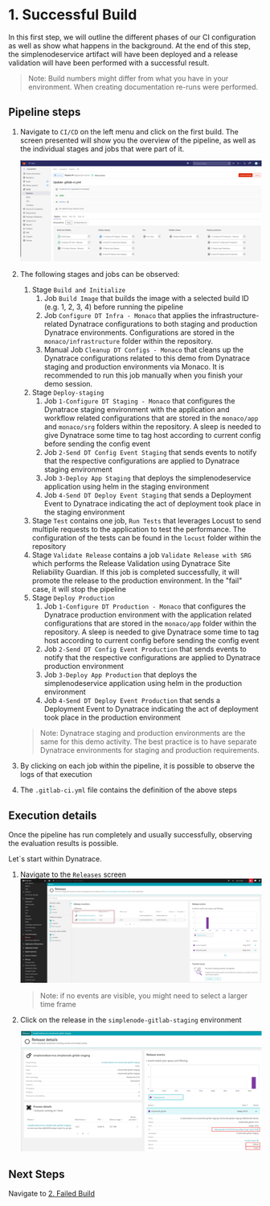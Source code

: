 # 1. Successful Build

In this first step, we will outline the different phases of our CI configuration as well as show what happens in the background. At the end of this step, the simplenodeservice artifact will have been deployed and a release validation will have been performed with a successful result.

> Note: Build numbers might differ from what you have in your environment. When creating documentation re-runs were performed.

## Pipeline steps

1. Navigate to `CI/CD` on the left menu and click on the first build.
    The screen presented will show you the overview of the pipeline, as well as the individual stages and jobs that were part of it.

    ![gitlab-cicd](assets/gitlab_cicd_pipeline.png)

2. The following stages and jobs can be observed:
    1. Stage `Build and Initialize`
       1. Job `Build Image` that builds the image with a selected build ID (e.g. 1, 2, 3, 4) before running the pipeline
       2. Job `Configure DT Infra - Monaco` that applies the infrastructure-related Dynatrace configurations to both staging and production Dynatrace environments. Configurations are stored in the `monaco/infrastructure` folder within the repository.
       3. Manual Job `Cleanup DT Configs - Monaco` that cleans up the Dynatrace configurations related to this demo from Dynatrace staging and production environments via Monaco. It is recommended to run this job manually when you finish your demo session. 
    2. Stage `Deploy-staging`  
       1. Job `1-Configure DT Staging - Monaco` that configures the Dynatrace staging environment with the application and workflow related configurations that are stored in the `monaco/app` and `monaco/srg` folders within the repository. 
          A sleep is needed to give Dynatrace some time to tag host according to current config before sending the config event 
       2. Job `2-Send DT Config Event Staging` that sends events to notify that the respective configurations are applied to Dynatrace staging environment
       3. Job `3-Deploy App Staging` that deploys the simplenodeservice application using helm in the staging environment
       4. Job `4-Send DT Deploy Event Staging` that sends a Deployment Event to Dynatrace indicating the act of deployment took place in the staging environment
    3. Stage `Test` contains one job, `Run Tests` that leverages Locust to send multiple requests to the application to test the performance. The configuration of the tests can be found in the `locust` folder within the repository
    4. Stage `Validate Release` contains a job `Validate Release with SRG` which performs the Release Validation using Dynatrace Site Reliability Guardian. If this job is completed successfully, it will promote the release to the production environment. In the "fail" case, it will stop the pipeline
    5. Stage `Deploy Production`  
       1. Job `1-Configure DT Production - Monaco` that configures the Dynatrace production environment with the application related configurations that are stored in the `monaco/app` folder within the repository. 
          A sleep is needed to give Dynatrace some time to tag host according to current config before sending the config event 
       2. Job `2-Send DT Config Event Production` that sends events to notify that the respective configurations are applied to Dynatrace production environment
       3. Job `3-Deploy App Production` that deploys the simplenodeservice application using helm in the production environment
       4. Job `4-Send DT Deploy Event Production` that sends a Deployment Event to Dynatrace indicating the act of deployment took place in the production environment
   > Note: Dynatrace staging and production environments are the same for this demo activity. The best practice is to have separate Dynatrace environments for staging and production requirements. 

3. By clicking on each job within the pipeline, it is possible to observe the logs of that execution

4. The `.gitlab-ci.yml` file contains the definition of the above steps

## Execution details

Once the pipeline has run completely and usually successfully, observing the evaluation results is possible.

Let´s start within Dynatrace.

1. Navigate to the `Releases` screen   
    ![Dynatrace Releases](assets/gitlab_dt_releases.png)
    > Note: if no events are visible, you might need to select a larger time frame
2. Click on the release in the `simplenode-gitlab-staging` environment
   
    ![Dynatrace Release Details](assets/gitlab_dt_release_details.png)

## Next Steps
Navigate to [2. Failed Build](03_02_Failed_Build.md)
